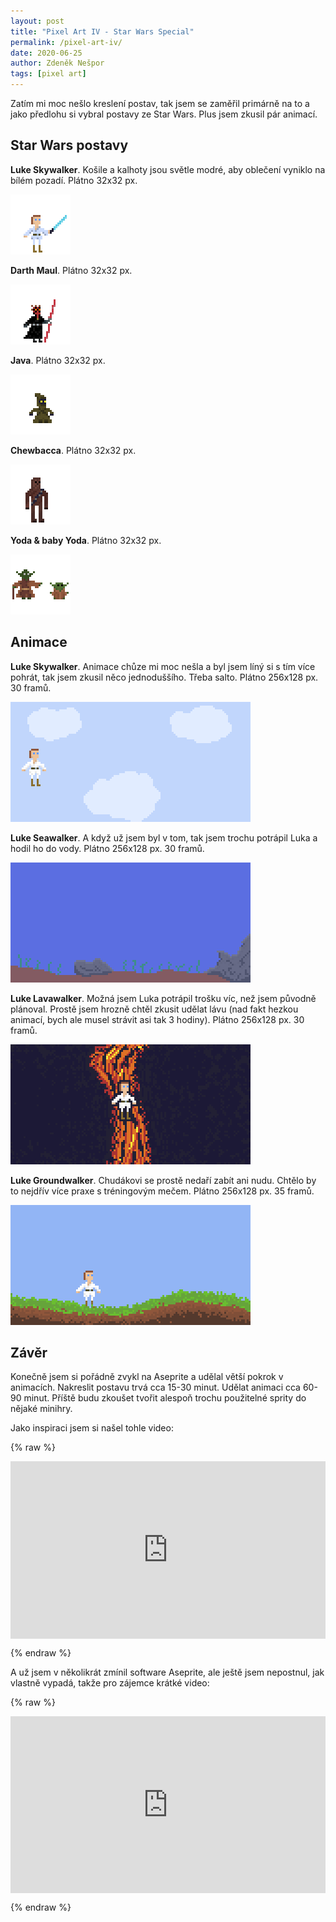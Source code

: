 ```yaml
---
layout: post
title: "Pixel Art IV - Star Wars Special"
permalink: /pixel-art-iv/
date: 2020-06-25
author: Zdeněk Nešpor
tags: [pixel art]
---
```


Zatím mi moc nešlo kreslení postav, tak jsem se zaměřil primárně na to a jako předlohu si vybral postavy ze Star Wars. Plus jsem zkusil pár animací.

## Star Wars postavy

**Luke Skywalker**. Košile a kalhoty jsou světle modré, aby oblečení vyniklo na bílém pozadí. Plátno 32x32 px.

![Luke Skywalker](../assets/post-img/2020-06-26-pixel-art-iv/luke-skywalker.png "Luke Skywalker")

**Darth Maul**. Plátno 32x32 px.

![Darth Maul](../assets/post-img/2020-06-26-pixel-art-iv/darth-maul.png "Darth Maul")

**Java**. Plátno 32x32 px.

![Java](../assets/post-img/2020-06-26-pixel-art-iv/java.png "Java")

**Chewbacca**. Plátno 32x32 px.

![Chewbacca](../assets/post-img/2020-06-26-pixel-art-iv/chewbacca.png "Chewbacca")

**Yoda & baby Yoda**. Plátno 32x32 px.

![Yoda & baby Yoda](../assets/post-img/2020-06-26-pixel-art-iv/joda.png "Yoda & baby Yoda")

## Animace

**Luke Skywalker**. Animace chůze mi moc nešla a byl jsem líný si s tím více pohrát, tak jsem zkusil něco jednoduššího. Třeba salto. Plátno 256x128 px. 30 framů.

![Luke Skywalker animation](../assets/post-img/2020-06-26-pixel-art-iv/nebechodic.gif "Luke Skywalker animation")

**Luke Seawalker**. A když už jsem byl v tom, tak jsem trochu potrápil Luka a hodil ho do vody. Plátno 256x128 px. 30 framů.

![Luke Seawalker animation](../assets/post-img/2020-06-26-pixel-art-iv/moretopic.gif "Luke Seawalker animation")

**Luke Lavawalker**. Možná jsem Luka potrápil trošku víc, než jsem původně plánoval. Prostě jsem hrozně chtěl zkusit udělat lávu (nad fakt hezkou animací, bych ale musel strávit asi tak 3 hodiny). Plátno 256x128 px. 30 framů.

![Luke Lavawalker animation](../assets/post-img/2020-06-26-pixel-art-iv/lavohoric.gif "Luke Lavawalker animation")

**Luke Groundwalker**. Chudákovi se prostě nedaří zabít ani nudu. Chtělo by to nejdřív více praxe s tréningovým mečem. Plátno 256x128 px. 35 framů.

![Luke Groundwalker animation](../assets/post-img/2020-06-26-pixel-art-iv/zemenudic.gif "Luke Groundwalker animation")


## Závěr

Konečně jsem si pořádně zvykl na Aseprite a udělal větší pokrok v animacích. Nakreslit postavu trvá cca 15-30 minut. Udělat animaci cca 60-90 minut. Příště budu zkoušet tvořit alespoň trochu použitelné sprity do nějaké minihry.

Jako inspiraci jsem si našel tohle video:

{% raw %}
  <style>.embed-container { position: relative; padding-bottom: 56.25%; height: 0; overflow: hidden; max-width: 100%; } .embed-container iframe, .embed-container object, .embed-container embed { position: absolute; top: 0; left: 0; width: 100%; height: 100%; }</style><div class='embed-container'><iframe src='https://www.youtube.com/embed/wBxA_ITtJxw' frameborder='0' allowfullscreen></iframe></div>
{% endraw %}

A už jsem v několikrát zmínil software Aseprite, ale ještě jsem nepostnul, jak vlastně vypadá, takže pro zájemce krátké video:

{% raw %}
  <style>.embed-container { position: relative; padding-bottom: 56.25%; height: 0; overflow: hidden; max-width: 100%; } .embed-container iframe, .embed-container object, .embed-container embed { position: absolute; top: 0; left: 0; width: 100%; height: 100%; }</style><div class='embed-container'><iframe src='https://www.youtube.com/embed/eG6AJcj5KTY' frameborder='0' allowfullscreen></iframe></div>
{% endraw %}
